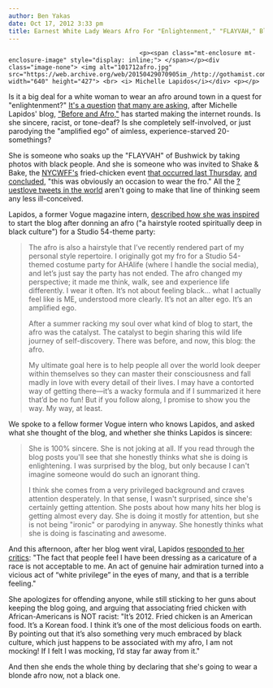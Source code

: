 ```yaml
---
author: Ben Yakas
date: Oct 17, 2012 3:33 pm
title: Earnest White Lady Wears Afro For "Enlightenment," "FLAYVAH," Blog Posts
---
```


	
										<p><span class="mt-enclosure mt-enclosure-image" style="display: inline;"> </span></p><div class="image-none"> <img alt="101712afro.jpg" src="https://web.archive.org/web/20150429070905im_/http://gothamist.com/attachments/byakas/101712afro.jpg" width="640" height="427"> <br> <i> Michelle Lapidos</i></div> <p></p>

<p>Is it a big deal for a white woman to wear an afro around town in a quest for &quot;enlightenment?&quot; <a href="https://web.archive.org/web/20150429070905/http://www.postbourgie.com/2012/10/16/white-woman-wears-afro-life-changes-or-something/">It&apos;s a question</a> <a href="https://web.archive.org/web/20150429070905/http://gawker.com/5952341/local-new-york-city-white-lady-wears-afro-wig-takes-photos-with-black-people-becomes-enlightened">that many are asking</a>, after Michelle Lapidos&apos; blog, <a href="https://web.archive.org/web/20150429070905/http://beforeandafro.com/">&quot;Before and Afro,&quot;</a> has started making the internet rounds. Is she sincere, racist, or tone-deaf? Is she completely self-involved, or just parodying the &quot;amplified ego&quot; of aimless, experience-starved 20-somethings? </p>

<p>She is someone who soaks up the &quot;FLAYVAH&quot; of Bushwick by taking photos with black people. And she is someone who was invited to Shake &amp; Bake, the <a href="https://web.archive.org/web/20150429070905/http://nycwineandfoodfestival.com/">NYCWFF&apos;s</a> fried-chicken event <a href="https://web.archive.org/web/20150429070905/http://blogs.villagevoice.com/forkintheroad/2012/10/blogger_wears_afro_wig_fried_chicken.php">that occurred last Thursday</a>, <a href="https://web.archive.org/web/20150429070905/http://beforeandafro.com/2012/10/12/frod-chicken/">and concluded</a>, &quot;this was obviously an occasion to wear the fro.&quot; All the <a href="https://web.archive.org/web/20150429070905/https://twitter.com/questlove/status/256540981816619008">?uestlove tweets in the world</a> aren&apos;t going to make that line of thinking seem any less ill-conceived.</p>

<p>Lapidos, a former Vogue magazine intern, <a href="https://web.archive.org/web/20150429070905/http://beforeandafro.com/about/">described how she was inspired</a> to start the blog after donning an afro (&quot;a hairstyle rooted spiritually deep in black culture&quot;) for a Studio 54-theme party:</p>

<blockquote>The afro is also a hairstyle that I&#x2019;ve recently rendered part of my personal style repertoire. I originally got my fro for a Studio 54-themed costume party for AHAlife (where I handle the social media), and let&#x2019;s just say the party has not ended. The afro changed my perspective; it made me think, walk, see and experience life differently. I wear it often. It&#x2019;s not about feeling black&#x2026; what I actually feel like is ME, understood more clearly. It&#x2019;s not an alter ego. It&#x2019;s an amplified ego.

<p>After a summer racking my soul over what kind of blog to start, the afro was the catalyst. The catalyst to begin sharing this wild life journey of self-discovery. There was before, and now, this blog: the afro.</p>

<p>My ultimate goal here is to help people all over the world look deeper within themselves so they can master their consciousness and fall madly in love with every detail of their lives. I may have a contorted way of getting there&#x2014;it&#x2019;s a wacky formula and if I summarized it here that&#x2019;d be no fun! But if you follow along, I promise to show you the way. My way, at least.</p></blockquote><p></p>

<p>We spoke to a fellow former Vogue intern who knows Lapidos, and asked what she thought of the blog, and whether she thinks Lapidos is sincere: </p>

<blockquote>She is 100% sincere. She is not joking at all. If you read through the blog posts you&apos;ll see that she honestly thinks what she is doing is enlightening. I was surprised by the blog, but only because I can&apos;t imagine someone would do such an ignorant thing.

<p>I think she comes from a very privileged background and craves attention desperately. In that sense, I wasn&apos;t surprised, since she&apos;s certainly getting attention. She posts about how many hits her blog is getting almost every day. She is doing it mostly for attention, but she is not being &quot;ironic&quot; or parodying in anyway. She honestly thinks what she is doing is fascinating and awesome.</p></blockquote><p></p>

<p>And this afternoon, after her blog went viral, Lapidos <a href="https://web.archive.org/web/20150429070905/http://beforeandafro.com/2012/10/17/dear-human-beings/">responded to her critics</a>: &quot;The fact that people feel I have been dressing as a caricature of a race is not acceptable to me. An act of genuine hair admiration turned into a vicious act of &#x201C;white privilege&#x201D; in the eyes of many, and that is a terrible feeling.&quot;  </p>

<p>She apologizes for offending anyone, while still sticking to her guns about keeping the blog going, and arguing that associating fried chicken with African-Americans is NOT racist: &quot;It&#x2019;s 2012. Fried chicken is an American food. It&#x2019;s a Korean food. I think it&#x2019;s one of the most delicious foods on earth. By pointing out that it&#x2019;s also something very much embraced by black culture, which just happens to be associated with my afro, I am not mocking! If I felt I was mocking, I&#x2019;d stay far away from it.&quot;</p>

<p>And then she ends the whole thing by declaring that she&apos;s going to wear a blonde afro now, not a black one. </p>					
										
									
				